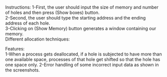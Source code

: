 Instructions:
1-First, the user should input the size of memory and number of holes and then press 
(Show boxes) button.   
2-Second, the user should type the starting address and the ending address of each hole.        
3-Clicking on (Show Memory) button generates a window containing our memory.    
Different allocation techniques:  
          
     
Features:  
1-When a process gets deallocated, if a hole is subjected to have more than one available space, processes of that hole get shifted so that the hole has one space only. 
2-Error handling of some incorrect input data as shown in the screenshots.   
